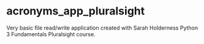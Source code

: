 # acronyms_app_pluralsight
Very basic file read/write application created with Sarah Holderness Python 3 Fundamentals Pluralsight course.
